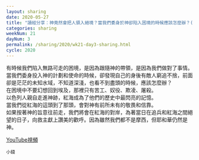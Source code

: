 ```yaml
---
layout: sharing
date: 2020-05-27
title: "讀經分享：神竟然會把人領入絕境？當我們委身於神卻陷入困境的時候應該怎麼辦？(視頻)"
categories: sharing
weekNum: 21
dayNum: 3
permalink: /sharing/2020/wk21-day3-sharing.html
cycle: 2020
---
```


有時候我們陷入無路可走的困境，是因為跟隨神的帶領，是因為我們做對了事情。  
當我們委身投入神的計劃和使命的時候，卻發現自己的身後有敵人窮追不捨，前面卻是茫茫的未知水域，不知道深淺，也看不到盡頭的時候，應該怎麼辦？  
在困境中不要幻想回到埃及，那裡只有苦工、奴役、欺凌、屠殺。  
以色列人親自走進神跡，紅海成為了他們的歷史中最閃亮的記憶。  
當我們從紅海的這頭到了那頭，會對神有前所未有的敬畏和信靠。  
如果按著神的旨意往前走，我們將會在紅海的對岸，為著當日在追兵和紅海之間絕望的日子，向救主獻上讚美的歡呼。因為雖然我們都不是摩西，但耶和華仍然是神。  

[YouTube視頻](https://youtu.be/X7mc08LApaM)

`小錢`
